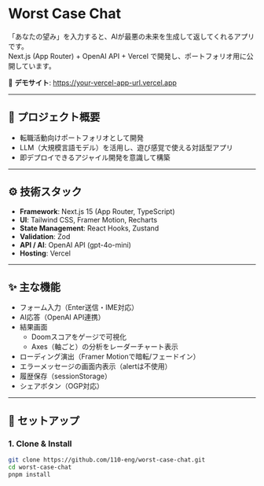 # Worst Case Chat

「あなたの望み」を入力すると、AIが最悪の未来を生成して返してくれるアプリです。  
Next.js (App Router) + OpenAI API + Vercel で開発し、ポートフォリオ用に公開しています。  

🔗 **デモサイト**: https://your-vercel-app-url.vercel.app

---

## 📌 プロジェクト概要
- 転職活動向けポートフォリオとして開発  
- LLM（大規模言語モデル）を活用し、遊び感覚で使える対話型アプリ  
- 即デプロイできるアジャイル開発を意識して構築  

---

## ⚙️ 技術スタック

- **Framework**: Next.js 15 (App Router, TypeScript)
- **UI**: Tailwind CSS, Framer Motion, Recharts
- **State Management**: React Hooks, Zustand
- **Validation**: Zod
- **API / AI**: OpenAI API (gpt-4o-mini)
- **Hosting**: Vercel

---

## ✨ 主な機能

- フォーム入力（Enter送信・IME対応）
- AI応答（OpenAI API連携）
- 結果画面
  - Doomスコアをゲージで可視化
  - Axes（軸ごと）の分析をレーダーチャート表示
- ローディング演出（Framer Motionで暗転/フェードイン）
- エラーメッセージの画面内表示（alertは不使用）
- 履歴保存（sessionStorage）
- シェアボタン（OGP対応）

---

## 🚀 セットアップ

### 1. Clone & Install
```bash
git clone https://github.com/110-eng/worst-case-chat.git
cd worst-case-chat
pnpm install
